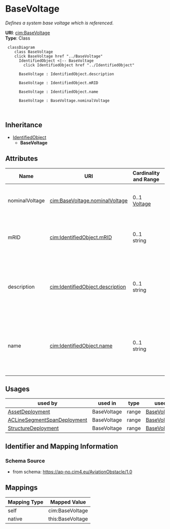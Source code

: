 # BaseVoltage


_Defines a system base voltage which is referenced._





**URI**: [cim:BaseVoltage](https://cim.ucaiug.io/ns#BaseVoltage)<br />
**Type**: Class




```mermaid
 classDiagram
    class BaseVoltage
    click BaseVoltage href "../BaseVoltage"
      IdentifiedObject <|-- BaseVoltage
        click IdentifiedObject href "../IdentifiedObject"
      
      BaseVoltage : IdentifiedObject.description
        
      BaseVoltage : IdentifiedObject.mRID
        
      BaseVoltage : IdentifiedObject.name
        
      BaseVoltage : BaseVoltage.nominalVoltage
        
      
```





## Inheritance
* [IdentifiedObject](IdentifiedObject.md)
    * **BaseVoltage**



## Attributes


| Name | URI | Cardinality and Range | Description | Inheritance |
| ---  | --- | --- | --- | --- |
| nominalVoltage | [cim:BaseVoltage.nominalVoltage](https://cim.ucaiug.io/ns#BaseVoltage.nominalVoltage) | 0..1 <br />  [Voltage](Voltage.md)  | The power system resource's base voltage | direct |
| mRID | [cim:IdentifiedObject.mRID](https://cim.ucaiug.io/ns#IdentifiedObject.mRID) | 0..1 <br />  string  | Master resource identifier issued by a model authority | [IdentifiedObject](IdentifiedObject.md) |
| description | [cim:IdentifiedObject.description](https://cim.ucaiug.io/ns#IdentifiedObject.description) | 0..1 <br />  string  | The description is a free human readable text describing or naming the object | [IdentifiedObject](IdentifiedObject.md) |
| name | [cim:IdentifiedObject.name](https://cim.ucaiug.io/ns#IdentifiedObject.name) | 0..1 <br />  string  | The name is any free human readable and possibly non unique text naming the o... | [IdentifiedObject](IdentifiedObject.md) |





## Usages

| used by | used in | type | used |
| ---  | --- | --- | --- |
| [AssetDeployment](AssetDeployment.md) | BaseVoltage | range | [BaseVoltage](BaseVoltage.md) |
| [ACLineSegmentSpanDeployment](ACLineSegmentSpanDeployment.md) | BaseVoltage | range | [BaseVoltage](BaseVoltage.md) |
| [StructureDeployment](StructureDeployment.md) | BaseVoltage | range | [BaseVoltage](BaseVoltage.md) |






## Identifier and Mapping Information







### Schema Source


* from schema: https://ap-no.cim4.eu/AviationObstacle/1.0





## Mappings

| Mapping Type | Mapped Value |
| ---  | ---  |
| self | cim:BaseVoltage |
| native | this:BaseVoltage |




